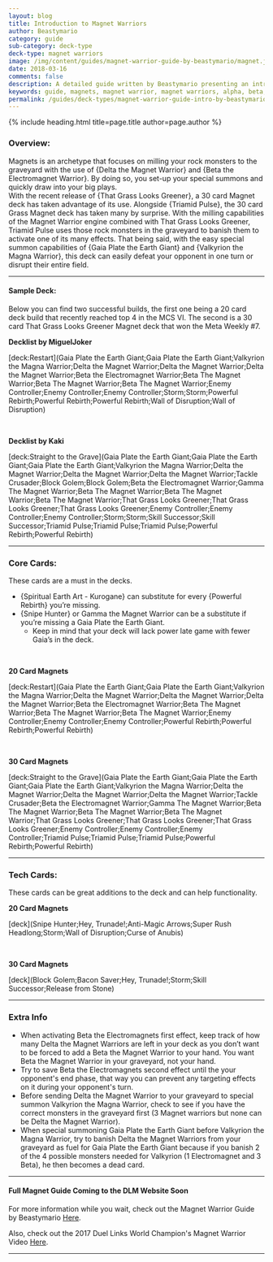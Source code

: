 ```yaml
---
layout: blog
title: Introduction to Magnet Warriors
author: Beastymario
category: guide
sub-category: deck-type
deck-type: magnet warriors
image: /img/content/guides/magnet-warrior-guide-by-beastymario/magnet.jpg
date: 2018-03-16
comments: false
description: A detailed guide written by Beastymario presenting an introduction to the Magnet Warrior archetype.
keywords: guide, magnets, magnet warrior, magnet warriors, alpha, beta, gamma, delta, valkyrionion, core cards
permalink: /guides/deck-types/magnet-warrior-guide-intro-by-beastymario/
---
```


{% include heading.html title=page.title author=page.author %}


### Overview:

Magnets is an archetype that focuses on milling your rock monsters to the graveyard with the use of {Delta the Magnet Warrior} and {Beta the Electromagnet Warrior}. By doing so, you set-up your special summons and quickly draw into your big plays.  
With the recent release of {That Grass Looks Greener}, a 30 card Magnet deck has taken advantage of its use. Alongside {Triamid Pulse}, the 30 card Grass Magnet deck has taken many by surprise. With the milling capabilities of the Magnet Warrior engine combined with That Grass Looks Greener, Triamid Pulse uses those rock monsters in the graveyard to banish them to activate one of its many effects. 
That being said, with the easy special summon capabilities of {Gaia Plate the Earth Giant} and {Valkyrion the Magna Warrior}, this deck can easily defeat your opponent in one turn or disrupt their entire field.
	
---

#### Sample Deck:
Below you can find two successful builds, the first one being a 20 card deck build that recently reached top 4 in the MCS VI. The second is a 30 card That Grass Looks Greener Magnet deck that won the Meta Weekly #7.


**Decklist by MiguelJoker**

[deck:Restart](Gaia Plate the Earth Giant;Gaia Plate the Earth Giant;Valkyrion the Magna Warrior;Delta the Magnet Warrior;Delta the Magnet Warrior;Delta the Magnet Warrior;Beta the Electromagnet Warrior;Beta The Magnet Warrior;Beta The Magnet Warrior;Beta The Magnet Warrior;Enemy Controller;Enemy Controller;Enemy Controller;Storm;Storm;Powerful Rebirth;Powerful Rebirth;Powerful Rebirth;Wall of Disruption;Wall of Disruption)

<br>

**Decklist by Kaki**

[deck:Straight to the Grave](Gaia Plate the Earth Giant;Gaia Plate the Earth Giant;Gaia Plate the Earth Giant;Valkyrion the Magna Warrior;Delta the Magnet Warrior;Delta the Magnet Warrior;Delta the Magnet Warrior;Tackle Crusader;Block Golem;Block Golem;Beta the Electromagnet Warrior;Gamma The Magnet Warrior;Beta The Magnet Warrior;Beta The Magnet Warrior;Beta The Magnet Warrior;That Grass Looks Greener;That Grass Looks Greener;That Grass Looks Greener;Enemy Controller;Enemy Controller;Enemy Controller;Storm;Storm;Skill Successor;Skill Successor;Triamid Pulse;Triamid Pulse;Triamid Pulse;Powerful Rebirth;Powerful Rebirth)

---

### Core Cards:  
These cards are a must in the decks.  
* {Spiritual Earth Art - Kurogane} can substitute for every {Powerful Rebirth} you’re missing.
* {Snipe Hunter} or Gamma the Magnet Warrior can be a substitute if you’re missing a Gaia Plate the Earth Giant. 
    * Keep in mind that your deck will lack power late game with fewer Gaia’s in the deck.  

<br>

**20 Card Magnets**  

[deck:Restart](Gaia Plate the Earth Giant;Gaia Plate the Earth Giant;Valkyrion the Magna Warrior;Delta the Magnet Warrior;Delta the Magnet Warrior;Delta the Magnet Warrior;Beta the Electromagnet Warrior;Beta The Magnet Warrior;Beta The Magnet Warrior;Beta The Magnet Warrior;Enemy Controller;Enemy Controller;Enemy Controller;Powerful Rebirth;Powerful Rebirth;Powerful Rebirth)

<br>

**30 Card Magnets**

[deck:Straight to the Grave](Gaia Plate the Earth Giant;Gaia Plate the Earth Giant;Gaia Plate the Earth Giant;Valkyrion the Magna Warrior;Delta the Magnet Warrior;Delta the Magnet Warrior;Delta the Magnet Warrior;Tackle Crusader;Beta the Electromagnet Warrior;Gamma The Magnet Warrior;Beta The Magnet Warrior;Beta The Magnet Warrior;Beta The Magnet Warrior;That Grass Looks Greener;That Grass Looks Greener;That Grass Looks Greener;Enemy Controller;Enemy Controller;Enemy Controller;Triamid Pulse;Triamid Pulse;Triamid Pulse;Powerful Rebirth;Powerful Rebirth)

---

### Tech Cards:  
These cards can be great additions to the deck and can help functionality.  

**20 Card Magnets**  

[deck](Snipe Hunter;Hey, Trunade!;Anti-Magic Arrows;Super Rush Headlong;Storm;Wall of Disruption;Curse of Anubis)

<br>

**30 Card Magnets**  

[deck](Block Golem;Bacon Saver;Hey, Trunade!;Storm;Skill Successor;Release from Stone)

---

### Extra Info
* When activating Beta the Electromagnets first effect, keep track of how many Delta the Magnet Warriors are left in your deck as you don’t want to be forced to add a Beta the Magnet Warrior to your hand. You want Beta the Magnet Warrior in your graveyard, not your hand.
* Try to save Beta the Electromagnets second effect until the your opponent's end phase, that way you can prevent any targeting effects on it during your opponent's turn. 
* Before sending Delta the Magnet Warrior to your graveyard to special summon Valkyrion the Magna Warrior, check to see if you have the correct monsters in the graveyard first (3 Magnet warriors but none can be Delta the Magnet Warrior).
* When special summoning Gaia Plate the Earth Giant before Valkyrion the Magna Warrior, try to banish Delta the Magnet Warriors from your graveyard as fuel for Gaia Plate the Earth Giant because if you banish 2 of the 4 possible monsters needed for Valkyrion (1 Electromagnet and 3 Beta), he then becomes a dead card.




---
#### Full Magnet Guide Coming to the DLM Website Soon

For more information while you wait, check out the Magnet Warrior Guide by Beastymario [Here](https://docs.google.com/document/d/1IdY7zg0ihuC5suGk62VZr-JTQFf0LqOWpkHmhIVo7vM/edit?usp=sharing).

Also, check out the 2017 Duel Links World Champion's Magnet Warrior Video [Here](https://www.youtube.com/watch?v=Hq5bXUibFzA&t=137s).

---
